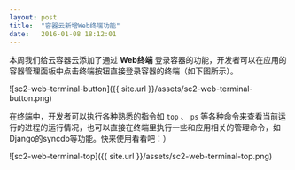 ```yaml
---
layout: post
title:  "容器云新增Web终端功能"
date:   2016-01-08 18:12:01
---
```


本周我们给云容器云添加了通过 **Web终端** 登录容器的功能，开发者可以在应用的容器管理面板中点击终端按钮直接登录容器的终端（如下图所示）。

![sc2-web-terminal-button]({{ site.url }}/assets/sc2-web-terminal-button.png)

在终端中，开发者可以执行各种熟悉的指令如 ``top`` 、 ``ps`` 等各种命令来查看当前运行的进程的运行情况，也可以直接在终端里执行一些和应用相关的管理命令，如Django的syncdb等功能。快来使用看看吧：）

![sc2-web-terminal-top]({{ site.url }}/assets/sc2-web-terminal-top.png)
